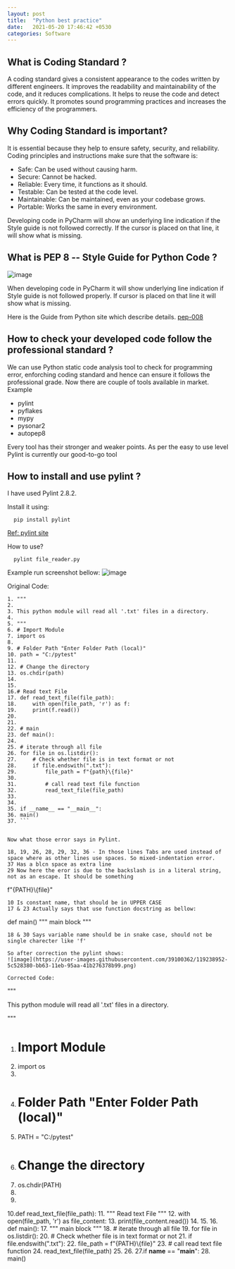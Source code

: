 ```yaml
---
layout: post
title:  "Python best practice"
date:   2021-05-20 17:46:42 +0530
categories: Software
---
```


## What is Coding Standard ?

A coding standard gives a consistent appearance to the codes written by different engineers. It improves the readability and maintainability of the code, and it reduces complications. It helps to reuse the code and detect errors quickly. It promotes sound programming practices and increases the efficiency of the programmers.

## Why Coding Standard is important?

It is essential because they help to ensure safety, security, and reliability. Coding principles and instructions make sure that the software is:

- Safe: Can be used without causing harm.
- Secure: Cannot be hacked.
- Reliable: Every time, it functions as it should.
- Testable: Can be tested at the code level.
- Maintainable: Can be maintained, even as your codebase grows.
- Portable: Works the same in every environment.

Developing code in PyCharm will show an underlying line indication if the Style guide is not followed correctly. If the cursor is placed on that line, it will show what is missing.

## What is PEP 8 -- Style Guide for Python Code ?

![image](https://user-images.githubusercontent.com/39100362/119229754-010a9c00-bb37-11eb-9041-f2c8a0c1fe70.png)

When developing code in PyCharm it will show underlying line indication if Style guide is not followed properly. If cursor is placed on that line it will show what is missing.

Here is the Guide from Python site which describe details. [pep-008](https://www.python.org/dev/peps/pep-0008/)

## How to check your developed code follow the professional standard ?

We can use Python static code analysis tool to check for programming error, enforching coding standard and hence can ensure it follows the professional grade. 
Now there are couple of tools available in market. Example 
- pylint
- pyflakes
- mypy
- pysonar2
- autopep8

Every tool has their stronger and weaker points.
As per the easy to use level Pylint is currently our good-to-go tool

## How to install and use pylint ?

I have used Pylint 2.8.2. 

Install it using:
```
  pip install pylint
```  
[Ref: pylint site](https://pypi.org/project/pylint/)

How to use?
```
  pylint file_reader.py
```
Example run screenshot bellow:
![image](https://user-images.githubusercontent.com/39100362/119237671-a3d51180-bb5b-11eb-830c-b36578bd152e.png)

Original Code:
```
1. """
2.
3. This python module will read all '.txt' files in a directory.
4. 
5. """
6. # Import Module
7. import os
8. 
9. # Folder Path "Enter Folder Path (local)"
10. path = "C:/pytest"
11. 
12. # Change the directory
13. os.chdir(path)
14.
15.
16.# Read text File
17. def read_text_file(file_path):
18. 	with open(file_path, 'r') as f:
19.		print(f.read())
20.
21.
22. # main
23. def main():
24.
25.	# iterate through all file
26.	for file in os.listdir():
27.		# Check whether file is in text format or not
28.		if file.endswith(".txt"):
29.			file_path = f"{path}\{file}"
30.
31.			# call read text file function
32.			read_text_file(file_path)
33.
34.
35. if __name__ == "__main__":
36.	main()
37. ```
  

Now what those error says in Pylint.

18, 19, 26, 28, 29, 32, 36 - In those lines Tabs are used instead of space where as other lines use spaces. So mixed-indentation error.
37 Has a blcn space as extra line
29 Now here the eror is due to the backslash is in a literal string, not as an escape. It should be something 
```
f"{PATH}\\{file}"
```
10 Is constant name, that should be in UPPER CASE
17 & 23 Actually says that use function docstring as bellow:
```
def main()
    """ main block """
```
18 & 30 Says variable name should be in snake case, should not be single charecter like 'f'

So after correction the pylint shows:
![image](https://user-images.githubusercontent.com/39100362/119238952-5c528380-bb63-11eb-95aa-41b276378b99.png)

Corrected Code:
```
"""

This python module will read all '.txt' files in a directory.

"""
1. # Import Module
2. import os
3. 
4. # Folder Path "Enter Folder Path (local)"
5. PATH = "C:/pytest"
6. # Change the directory
7. os.chdir(PATH)
8.
9.
10.def read_text_file(file_path):
11.    """ Read text File """
12.    with open(file_path, 'r') as file_content:
13.        print(file_content.read())
14.
15.
16. def main():
17.    """ main block """
18.    # iterate through all file
19.    for file in os.listdir():
20.        # Check whether file is in text format or not
21.        if file.endswith(".txt"):
22.            file_path = f"{PATH}\\{file}"
23.            # call read text file function
24.            read_text_file(file_path)
25.
26.
27.if __name__ == "__main__":
28.    main()
```
